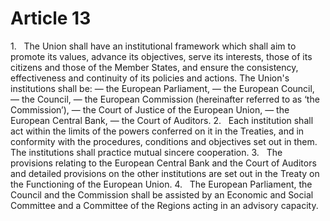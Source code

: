 # Article 13
1.   The Union shall have an institutional framework which shall aim to promote its values, advance its objectives, serve its interests, those of its citizens and those of the Member States, and ensure the consistency, effectiveness and continuity of its policies and actions. The Union's institutions shall be: — the European Parliament, — the European Council, — the Council, — the European Commission (hereinafter referred to as ‘the Commission’), — the Court of Justice of the European Union, — the European Central Bank, — the Court of Auditors. 2.   Each institution shall act within the limits of the powers conferred on it in the Treaties, and in conformity with the procedures, conditions and objectives set out in them. The institutions shall practice mutual sincere cooperation. 3.   The provisions relating to the European Central Bank and the Court of Auditors and detailed provisions on the other institutions are set out in the Treaty on the Functioning of the European Union. 4.   The European Parliament, the Council and the Commission shall be assisted by an Economic and Social Committee and a Committee of the Regions acting in an advisory capacity.